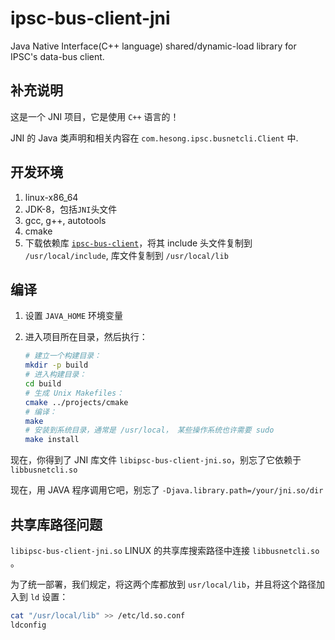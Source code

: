 # ipsc-bus-client-jni

Java Native Interface(C++ language) shared/dynamic-load library for IPSC's data-bus client.

## 补充说明

这是一个 JNI 项目，它是使用 `C++` 语言的！

JNI 的 Java 类声明和相关内容在 `com.hesong.ipsc.busnetcli.Client` 中.

## 开发环境

1. linux-x86_64
1. JDK-8，包括`JNI`头文件
1. gcc, g++, autotools
1. cmake
1. 下载依赖库 [`ipsc-bus-client`](https://bitbucket.org/hesong-opensource/ipsc-bus-client)，将其 include 头文件复制到 `/usr/local/include`, 库文件复制到 `/usr/local/lib`

## 编译

1. 设置 `JAVA_HOME` 环境变量

1. 进入项目所在目录，然后执行：

   ```sh
   # 建立一个构建目录：
   mkdir -p build
   # 进入构建目录：
   cd build
   # 生成 Unix Makefiles：
   cmake ../projects/cmake
   # 编译：
   make
   # 安装到系统目录，通常是 /usr/local， 某些操作系统也许需要 sudo
   make install
   ```

现在，你得到了 JNI 库文件 `libipsc-bus-client-jni.so`，别忘了它依赖于 `libbusnetcli.so`

现在，用 JAVA 程序调用它吧，别忘了 `-Djava.library.path=/your/jni.so/dir`

## 共享库路径问题

`libipsc-bus-client-jni.so` LINUX 的共享库搜索路径中连接 `libbusnetcli.so ` 。

为了统一部署，我们规定，将这两个库都放到 `usr/local/lib`，并且将这个路径加入到 `ld` 设置：

```sh
cat "/usr/local/lib" >> /etc/ld.so.conf
ldconfig
```
